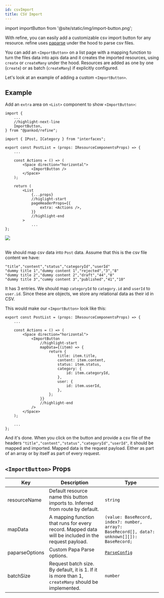 ```yaml
---
id: csvImport
title: CSV Import
---
```


import importButton from '@site/static/img/import-button.png';


With refine, you can easily add a customizable csv import button for any resource. refine uses [paparse](https://www.papaparse.com/) under the hood to parse csv files.

You can add an `<ImportButton>` on a list page with a mapping function to turn the files data into apis data and it creates the imported resources, using `create` or `createMany` under the hood. Resources are added as one by one (`create`) or as batch (`createMany`) if explicitly configured.

Let's look at an example of adding a custom `<ImportButton>`.

## Example

Add an `extra` area on `<List>` component to show `<ImportButton>`:

```tsx title="/src/pages/posts/list.tsx"
import {
    ...
    //highlight-next-line
    ImportButton,
} from "@pankod/refine";

import { IPost, ICategory } from "interfaces";

export const PostList = (props: IResourceComponentsProps) => {
    ...

    const Actions = () => (
        <Space direction="horizontal">
            <ImportButton />
        </Space>
    );

    return (
        <List
            {...props}
            //higlight-start
            pageHeaderProps={{
                extra: <Actions />,
            }}
            //highlight-end
        >
            ...
};
```

<div style={{textAlign: "center"}}>
    <img src={importButton} />
</div>
<br/>

We should map csv data into `Post` data. Assume that this is the csv file content we have:

```csv title="dummy.csv"
"title","content","status","categoryId","userId"
"dummy title 1","dummy content 1","rejected","3","8"
"dummy title 2","dummy content 2","draft","44","8"
"dummy title 3","cummy content 3","published","41","10"
```

It has 3 entries. We should map `categoryId` to `category.id` and `userId` to `user.id`. Since these are objects, we store any relational data as their id in CSV.

This would make our `<ImportButton>` look like this:

```tsx title="/src/pages/posts/list.tsx"
export const PostList = (props: IResourceComponentsProps) => {
    ...

    const Actions = () => (
        <Space direction="horizontal">
            <ImportButton
                //highlight-start
                mapData={(item) => {
                    return {
                        title: item.title,
                        content: item.content,
                        status: item.status,
                        category: {
                            id: item.categoryId,
                        },
                        user: {
                            id: item.userId,
                        },
                    };
                }}
                //highlight-end
            />
        </Space>
    );
    
    ...
};
```

And it's done. When you click on the button and provide a csv file of the headers `"title","content","status","categoryId","userId"`, it should be mapped and imported. Mapped data is the request payload. Either as part of an array or by itself as part of every request.

## `<ImportButton>` Props

| Key            | Description                                                                                         | Type                                                                                         |
|----------------|-----------------------------------------------------------------------------------------------------|----------------------------------------------------------------------------------------------|
| resourceName   | Default resource name this button imports to. Inferred from route by default.                       | `string`                                                                                     |
| mapData        | A mapping function that runs for every record. Mapped data will be included in the request payload. | `(value: BaseRecord, index?: number, array?: BaseRecord[], data?: unknown[][]): BaseRecord;` |
| paparseOptions | Custom Papa Parse options.                                                                          | [`ParseConfig`](https://www.papaparse.com/docs)                                              |
| batchSize      | Request batch size. By default, it is 1. If it is more than 1, `createMany` should be implemented.  | `number`                                                                                     |
